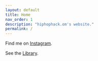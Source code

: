 ```yaml
---
layout: default
title: Home
nav_order: 1
description: "hiphophack.om's website."
permalink: /
---
```


Find me on [Instagram](https://www.instagram.com/hiphophack.om "hiphophack.om").

See the [Library](library "Library").
